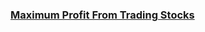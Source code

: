 ### [Maximum Profit From Trading Stocks](https://leetcode.com/problems/maximum-profit-from-trading-stocks)

